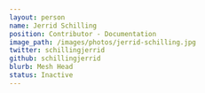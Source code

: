 ```yaml
---
layout: person
name: Jerrid Schilling
position: Contributor - Documentation
image_path: /images/photos/jerrid-schilling.jpg
twitter: schillingjerrid
github: schillingjerrid
blurb: Mesh Head
status: Inactive
---
```

